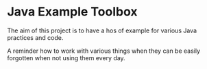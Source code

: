 # Java Example Toolbox

The aim of this project is to have a hos of example for various Java practices and code.

A reminder how to work with various things when they can be easily forgotten when not using them every day.